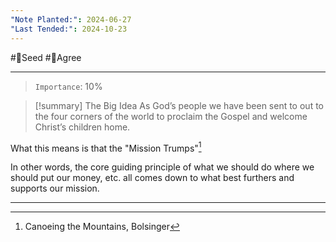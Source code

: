 ```yaml
---
"Note Planted:": 2024-06-27
"Last Tended:": 2024-10-23
---
```

#🌱Seed  #🙂Agree
****
>`Importance`: 10%

> [!summary] The Big Idea
> As God’s people we have been sent to out to the four corners of the world to proclaim the Gospel and welcome Christ’s children home.  

What this means is that the "Mission Trumps"[^1]

In other words, the core guiding principle of what we should do where we should put our money, etc. all comes down to what best furthers and supports our mission. 

* * *

[^1]: Canoeing the Mountains, Bolsinger